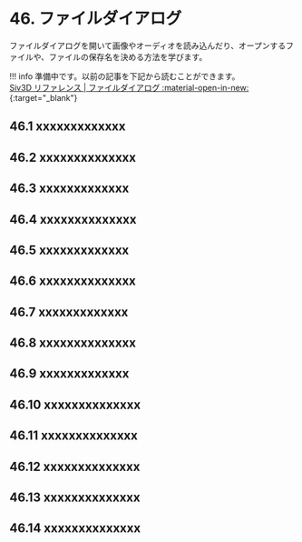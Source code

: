 # 46. ファイルダイアログ
ファイルダイアログを開いて画像やオーディオを読み込んだり、オープンするファイルや、ファイルの保存名を決める方法を学びます。

!!! info
    準備中です。以前の記事を下記から読むことができます。  
    [Siv3D リファレンス | ファイルダイアログ :material-open-in-new:](https://zenn.dev/reputeless/books/siv3d-documentation/viewer/tutorial-dialog){:target="_blank"}


## 46.1 xxxxxxxxxxxxx


## 46.2 xxxxxxxxxxxxxx


## 46.3 xxxxxxxxxxxxx


## 46.4 xxxxxxxxxxxxxx


## 46.5 xxxxxxxxxxxxx


## 46.6 xxxxxxxxxxxxxx


## 46.7 xxxxxxxxxxxxx


## 46.8 xxxxxxxxxxxxxx


## 46.9 xxxxxxxxxxxxx


## 46.10 xxxxxxxxxxxxxx


## 46.11 xxxxxxxxxxxxxx


## 46.12 xxxxxxxxxxxxxx


## 46.13 xxxxxxxxxxxxxx


## 46.14 xxxxxxxxxxxxxx


